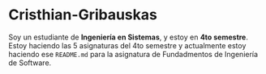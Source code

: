 # Cristhian-Gribauskas
Soy un estudiante de **Ingeniería en Sistemas**, y estoy en **4to semestre**. Estoy haciendo las 5 asignaturas del 4to semestre y actualmente estoy haciendo ese `README.md` para la asignatura de Fundadmentos de Ingeniería de Software.
